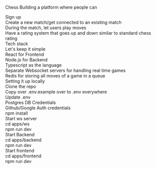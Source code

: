 Chess
Building a platform where people can
<br>

Sign up
<br>
Create a new match/get connected to an existing match
<br>
During the match, let users play moves
<br>
Have a rating system that goes up and down similar to standard chess rating
<br>
Tech stack
<br>
Let's keep it simple
<br>
React for Frontend
<br>
Node.js for Backend
<br>
Typescript as the language
<br>
Separate Websocket servers for handling real time games
<br>
Redis for storing all moves of a game in a queue
<br>
Setting it up locally
<br>
Clone the repo <br>
Copy over .env.example over to .env everywhere<br>
Update .env<br>
Postgres DB Credentials<br>
Github/Google Auth credentials<br>
npm install<br>
Start ws server<br>
cd apps/ws<br>
npm run dev<br>
Start Backend<br>
cd apps/backend<br>
npm run dev<br>
Start frontend<br>
cd apps/frontend<br>
npm run dev<br>
